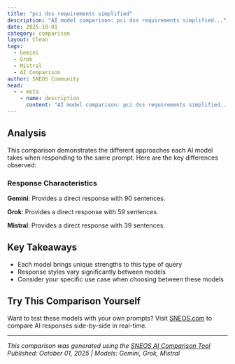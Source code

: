 ```yaml
---
title: "pci dss requirements simplified"
description: "AI model comparison: pci dss requirements simplified..."
date: 2025-10-01
category: comparison
layout: Clean
tags:
  - Gemini
  - Grok
  - Mistral
  - AI Comparison
author: SNEOS Community
head:
  - - meta
    - name: description
      content: "AI model comparison: pci dss requirements simplified..."
---
```


<ChatComparison
  title="pci dss requirements simplified"
  prompt="pci dss requirements simplified"
  :responses='{"Gemini": "Okay, let\u0027s break down the PCI DSS requirements into a simplified overview. Think of PCI DSS as a set of security guidelines designed to protect credit card data. It\u0027s a complex standard, but these are the core ideas:\n\n**The Core Goal: Protect Cardholder Data**\n\nThe main goal of PCI DSS is to prevent credit card fraud and data breaches by protecting cardholder data. This means:\n\n* **Preventing** access to sensitive data by unauthorized individuals.\n* **Detecting** and responding to security incidents that could compromise data.\n\n**The 6 Main Control Objectives (The Big Picture)**\n\nPCI DSS is structured around 6 main control objectives, each with a group of more detailed requirements:\n\n1. **Build and Maintain a Secure Network and Systems:** This is about the foundation of your security.\n * **Requirement 1:** Install and maintain a firewall configuration to protect cardholder data.\n * **Requirement 2:** Do not use vendor-supplied defaults for system passwords and other security parameters.\n\n2. **Protect Cardholder Data:** This is about safeguarding the actual credit card information.\n * **Requirement 3:** Protect stored cardholder data. (This usually means encryption).\n * **Requirement 4:** Encrypt transmission of cardholder data across open, public networks.\n\n3. **Maintain a Vulnerability Management Program:** This is about proactively finding and fixing security weaknesses.\n * **Requirement 5:** Protect all systems against malware and regularly update anti-virus software or programs.\n * **Requirement 6:** Develop and maintain secure systems and applications. (This includes patching software and addressing vulnerabilities.)\n\n4. **Implement Strong Access Control Measures:** This is about limiting who can access cardholder data and systems.\n * **Requirement 7:** Restrict access to cardholder data by business need to know.\n * **Requirement 8:** Identify and authenticate access to system components. (This means using strong passwords, multi-factor authentication, etc.)\n * **Requirement 9:** Restrict physical access to cardholder data.\n\n5. **Regularly Monitor and Test Networks:** This is about continuously checking your security measures.\n * **Requirement 10:** Track and monitor all access to network resources and cardholder data.\n * **Requirement 11:** Regularly test security systems and processes. (This includes vulnerability scanning and penetration testing.)\n\n6. **Maintain an Information Security Policy:** This is about having a documented plan for security.\n * **Requirement 12:** Maintain a policy that addresses information security for all personnel. (This includes training employees on security procedures.)\n\n**Key Concepts and Terminology**\n\n* **Cardholder Data:** This is the sensitive information on a credit card, including the Primary Account Number (PAN), cardholder name, expiration date, and security code (CVV2, CVC2, CID). *Critical: You should almost NEVER be storing the security code (CVV2/CVC2/CID) after authorization.*\n* **PAN (Primary Account Number):** The credit card number. This is the most sensitive piece of data.\n* **Encryption:** Scrambling data so it\u0027s unreadable to unauthorized users. A cornerstone of PCI DSS compliance.\n* **Tokenization:** Replacing the actual credit card number with a unique \u0022token\u0022 that can be used for transactions. This is a great way to reduce your PCI DSS scope.\n* **Scope:** The systems, networks, and processes that are subject to PCI DSS requirements. The smaller your scope, the easier (and cheaper) it is to comply.\n* **SAQ (Self-Assessment Questionnaire):** A questionnaire used by smaller merchants to assess their compliance with PCI DSS. There are different SAQ types depending on how you process payments.\n* **QSA (Qualified Security Assessor):** A certified professional who can audit your PCI DSS compliance. Required for larger merchants.\n* **Compensating Controls:** Alternative security measures used when a specific PCI DSS requirement cannot be met directly. They must provide equivalent protection.\n* **Cardholder Data Environment (CDE):** The people, processes, and technology that store, process, or transmit cardholder data. This is the main area of focus for PCI DSS.\n\n**How PCI DSS Compliance Works**\n\n1. **Determine Your Level:** PCI DSS has different levels based on the number of transactions you process annually. This determines your validation requirements (SAQ vs. QSA audit).\n2. **Identify Your SAQ Type (If Applicable):** If you\u0027re a smaller merchant, you\u0027ll need to figure out which SAQ applies to your business. This depends on how you process payments (e.g., online, in-person, over the phone).\n3. **Assess Your Compliance:** Go through the relevant PCI DSS requirements (or your SAQ) and identify any gaps in your security.\n4. **Remediate Any Gaps:** Implement the necessary security measures to address any areas where you\u0027re not compliant.\n5. **Validate Your Compliance:** Complete your SAQ (if applicable) or undergo a QSA audit.\n6. **Submit Your Attestation of Compliance (AOC):** Submit documentation to your acquiring bank or payment processor showing that you\u0027re PCI DSS compliant.\n7. **Maintain Compliance:** PCI DSS is an ongoing process, not a one-time event. You need to continuously monitor your security and update your policies and procedures.\n\n**Key Takeaways for Simplification:**\n\n* **Minimize Storage:** The less cardholder data you store, the less you have to protect. Consider tokenization or using a payment gateway that handles the sensitive data for you.\n* **Segment Your Network:** Isolate your cardholder data environment from other parts of your network. This limits the scope of PCI DSS.\n* **Use Strong Encryption:** Encrypt cardholder data both in transit and at rest.\n* **Keep Software Up-to-Date:** Regularly patch your systems and applications to address vulnerabilities.\n* **Train Your Employees:** Make sure your employees understand PCI DSS requirements and security best practices.\n* **Document Everything:** Document your security policies and procedures. This is essential for demonstrating compliance.\n\n**Important Considerations:**\n\n* **This is a simplified overview.** The full PCI DSS standard is quite detailed. You\u0027ll need to consult the official documentation for complete information.\n* **Specific requirements vary.** The specific PCI DSS requirements that apply to your business will depend on your level and how you process payments.\n* **Non-compliance can be costly.** Penalties for PCI DSS non-compliance can include fines, increased transaction fees, and even the loss of your ability to process credit card payments.\n\n**In conclusion, think of PCI DSS as a framework for building and maintaining a secure environment for handling credit card data. By following the core principles, you can significantly reduce your risk of a data breach and protect your business and your customers.**\n", "Grok": "PCI DSS (Payment Card Industry Data Security Standard) is a set of security standards designed to ensure that all companies that accept, process, store, or transmit credit card information maintain a secure environment. It was created by major credit card companies (Visa, MasterCard, American Express, Discover, and JCB) to protect cardholder data and reduce fraud.\n\nHere\u2019s a simplified breakdown of the **12 PCI DSS requirements** (based on version 3.2.1, the most widely referenced as of now; version 4.0 was released in 2022 and is being adopted):\n\n### 1. **Install and Maintain a Firewall**\n - Use firewalls to protect your network from unauthorized access.\n - Block external threats and control internal traffic.\n\n### 2. **Do Not Use Vendor-Supplied Default Passwords**\n - Change default passwords and security settings on systems, routers, and devices.\n - Use strong, unique passwords to prevent easy access by hackers.\n\n### 3. **Protect Stored Cardholder Data**\n - Encrypt sensitive cardholder data (like card numbers) when stored.\n - Only store data if absolutely necessary; avoid storing sensitive information like CVV codes or PINs.\n\n### 4. **Encrypt Transmission of Cardholder Data**\n - Use strong encryption (like TLS) when sending cardholder data over public networks (e.g., the internet).\n - Avoid using outdated protocols like SSL.\n\n### 5. **Use and Regularly Update Antivirus Software**\n - Install antivirus software on all systems that could be affected by malware.\n - Keep it updated to protect against viruses and other threats.\n\n### 6. **Develop and Maintain Secure Systems and Applications**\n - Keep software, systems, and applications up to date with security patches.\n - Follow secure coding practices if developing custom apps.\n\n### 7. **Restrict Access to Cardholder Data**\n - Limit access to cardholder data to only those who need it for their job (need-to-know basis).\n - Use role-based access control to enforce this.\n\n### 8. **Assign a Unique ID to Each User**\n - Give each user a unique login ID to track actions and accountability.\n - Avoid shared accounts to ensure individual responsibility.\n\n### 9. **Restrict Physical Access to Cardholder Data**\n - Secure physical locations where cardholder data is stored (e.g., servers, paper records).\n - Use locks, security badges, and monitoring to prevent unauthorized access.\n\n### 10. **Track and Monitor Access to Network Resources and Cardholder Data**\n - Log all access to systems and data for auditing purposes.\n - Review logs regularly to detect suspicious activity.\n\n### 11. **Regularly Test Security Systems and Processes**\n - Perform vulnerability scans and penetration testing to identify weaknesses.\n - Test security measures to ensure they are effective.\n\n### 12. **Maintain a Policy for Information Security**\n - Create and enforce a security policy that addresses PCI DSS requirements.\n - Train employees on security practices and ensure third-party vendors comply with standards.\n\n### Key Themes of PCI DSS (Simplified Focus):\n- **Protect Data**: Keep cardholder data safe through encryption and access controls.\n- **Secure Systems**: Use firewalls, antivirus, and updates to prevent breaches.\n- **Monitor \u0026 Test**: Continuously check for vulnerabilities and track activity.\n- **Train \u0026 Document**: Educate staff and maintain clear security policies.\n\n### Who Needs to Comply?\n- Any business that processes, stores, or transmits credit card data, regardless of size or transaction volume.\n- Compliance levels (1-4) vary based on transaction volume, with Level 1 being the strictest (for merchants processing over 6 million transactions annually).\n\n### Penalties for Non-Compliance:\n- Fines from card brands (up to $100,000 per month).\n- Loss of ability to process payments.\n- Reputational damage and potential lawsuits after a data breach.\n\nThis is a high-level overview. Achieving and maintaining PCI DSS compliance often requires detailed policies, technical controls, and sometimes third-party assessments (like a Qualified Security Assessor for higher levels). If you\u0027re implementing it, refer to the official PCI Security Standards Council website (pcisecuritystandards.org) for the full documentation and resources.", "Mistral": "The Payment Card Industry Data Security Standard (PCI DSS) is a set of security standards designed to ensure that all companies that accept, process, store, or transmit credit card information maintain a secure environment. Here\u2019s a simplified overview of the key requirements:\n\n1. **Install and Maintain a Firewall Configuration to Protect Cardholder Data**:\n - Use firewalls to control access to your network.\n - Regularly review and update firewall rules.\n\n2. **Do Not Use Vendor-Supplied Defaults for System Passwords and Other Security Parameters**:\n - Change default passwords and settings.\n - Implement strong password policies.\n\n3. **Protect Stored Cardholder Data**:\n - Encrypt stored cardholder data.\n - Limit data retention and storage.\n\n4. **Encrypt Transmission of Cardholder Data Across Open, Public Networks**:\n - Use encryption for data transmission.\n - Ensure secure communication channels.\n\n5. **Use and Regularly Update Anti-Virus Software or Programs**:\n - Install and maintain anti-virus software.\n - Regularly update anti-virus definitions.\n\n6. **Develop and Maintain Secure Systems and Applications**:\n - Apply security patches and updates.\n - Follow secure coding practices.\n\n7. **Restrict Access to Cardholder Data by Business Need to Know**:\n - Limit access to cardholder data.\n - Implement role-based access controls.\n\n8. **Assign a Unique ID to Each Person with Computer Access**:\n - Use unique user IDs for each individual.\n - Implement strong authentication mechanisms.\n\n9. **Restrict Physical Access to Cardholder Data**:\n - Control physical access to data centers and servers.\n - Use surveillance and access controls.\n\n10. **Track and Monitor All Access to Network Resources and Cardholder Data**:\n - Implement logging and monitoring.\n - Regularly review logs and audit trails.\n\n11. **Regularly Test Security Systems and Processes**:\n - Conduct vulnerability assessments.\n - Perform penetration testing.\n\n12. **Maintain a Policy That Addresses Information Security for All Personnel**:\n - Develop and maintain a security policy.\n - Ensure all personnel are aware of the policy.\n\nThese requirements are designed to protect cardholder data and ensure that organizations handling payment card information do so securely. Compliance with PCI DSS is mandatory for any organization that processes, stores, or transmits credit card information."}' 
  published-date="19:03"
/>

## Analysis

This comparison demonstrates the different approaches each AI model takes when responding to the same prompt. Here are the key differences observed:

### Response Characteristics

**Gemini**: Provides a direct response with 90 sentences. 

**Grok**: Provides a direct response with 59 sentences. 

**Mistral**: Provides a direct response with 39 sentences. 

## Key Takeaways

- Each model brings unique strengths to this type of query
- Response styles vary significantly between models
- Consider your specific use case when choosing between these models

## Try This Comparison Yourself

Want to test these models with your own prompts? Visit [SNEOS.com](https://sneos.com) to compare AI responses side-by-side in real-time.

---

*This comparison was generated using the [SNEOS AI Comparison Tool](https://sneos.com)*
*Published: October 01, 2025 | Models: Gemini, Grok, Mistral*
